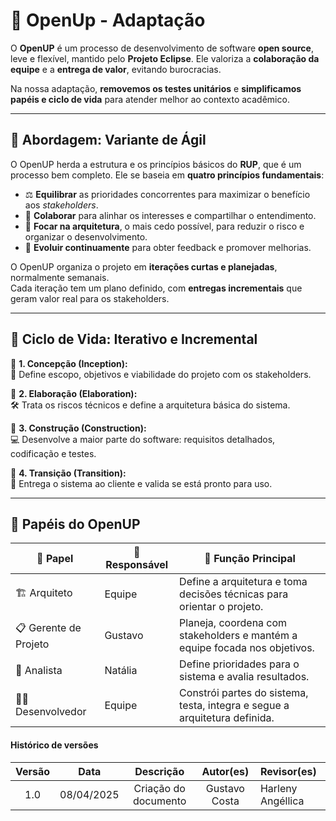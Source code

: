 # 🚀 OpenUp - Adaptação

O **OpenUP** é um processo de desenvolvimento de software **open source**, leve e flexível, mantido pelo **Projeto Eclipse**. Ele valoriza a **colaboração da equipe** e a **entrega de valor**, evitando burocracias.

Na nossa adaptação, **removemos os testes unitários** e **simplificamos papéis e ciclo de vida** para atender melhor ao contexto acadêmico.

---

## 🧭 Abordagem: Variante de Ágil

O OpenUP herda a estrutura e os princípios básicos do **RUP**, que é um processo bem completo. Ele se baseia em **quatro princípios fundamentais**:

- ⚖️ **Equilibrar** as prioridades concorrentes para maximizar o benefício aos *stakeholders*.
- 🤝 **Colaborar** para alinhar os interesses e compartilhar o entendimento.
- 🧱 **Focar na arquitetura**, o mais cedo possível, para reduzir o risco e organizar o desenvolvimento.
- 🔁 **Evoluir continuamente** para obter feedback e promover melhorias.

O OpenUP organiza o projeto em **iterações curtas e planejadas**, normalmente semanais.  
Cada iteração tem um plano definido, com **entregas incrementais** que geram valor real para os stakeholders.

---

## 🔄 Ciclo de Vida: Iterativo e Incremental

🔹 **1. Concepção (Inception):**  
📌 Define escopo, objetivos e viabilidade do projeto com os stakeholders.

🔹 **2. Elaboração (Elaboration):**  
🛠️ Trata os riscos técnicos e define a arquitetura básica do sistema.

🔹 **3. Construção (Construction):**  
💻 Desenvolve a maior parte do software: requisitos detalhados, codificação e testes.

🔹 **4. Transição (Transition):**  
🚚 Entrega o sistema ao cliente e valida se está pronto para uso.

---

## 👥 Papéis do OpenUP

| 🧩 Papel              | 👤 Responsável        | 🎯 Função Principal                                                                 |
|-----------------------|-----------------------|-------------------------------------------------------------------------------------|
| 🏗️ Arquiteto          | Equipe                | Define a arquitetura e toma decisões técnicas para orientar o projeto.             |
| 📋 Gerente de Projeto | Gustavo         | Planeja, coordena com stakeholders e mantém a equipe focada nos objetivos.         |
| 🧐 Analista           | Natália               | Define prioridades para o sistema e avalia resultados.             |
| 👨‍💻 Desenvolvedor      | Equipe                | Constrói partes do sistema, testa, integra e segue a arquitetura definida.         |


#### Histórico de versões 

| Versão |    Data    |        Descrição         |    Autor(es)    |  Revisor(es)          
| :----: | :--------: | :----------------------: | :-------------: | :----------------|
|  1.0   | 08/04/2025 |   Criação do documento   | Gustavo Costa | Harleny Angéllica  | 
